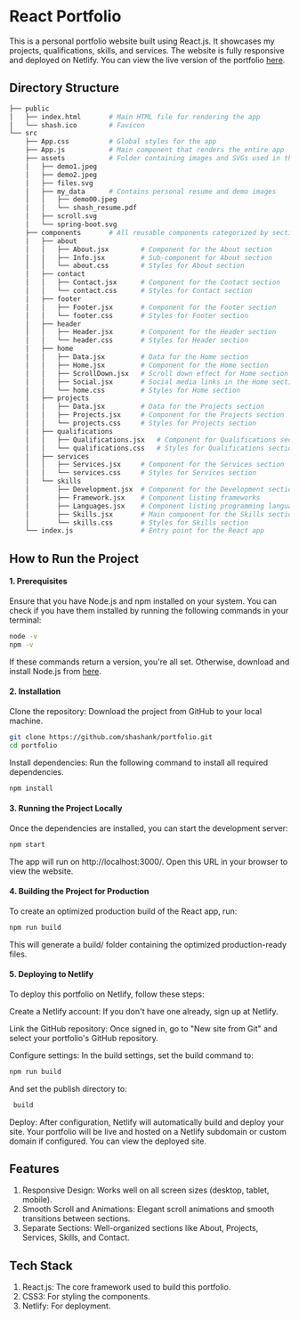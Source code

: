 # React Portfolio

This is a personal portfolio website built using React.js. It showcases my projects, qualifications, skills, and services. The website is fully responsive and deployed on Netlify. You can view the live version of the portfolio [here](https://shashanks.netlify.app/).

## Directory Structure

```bash
├── public
│   ├── index.html       # Main HTML file for rendering the app
│   └── shash.ico        # Favicon
└── src
    ├── App.css          # Global styles for the app
    ├── App.js           # Main component that renders the entire app
    ├── assets           # Folder containing images and SVGs used in the portfolio
    │   ├── demo1.jpeg
    │   ├── demo2.jpeg
    │   ├── files.svg
    │   ├── my_data      # Contains personal resume and demo images
    │   │   ├── demo00.jpeg
    │   │   └── shash_resume.pdf
    │   ├── scroll.svg
    │   └── spring-boot.svg
    ├── components       # All reusable components categorized by section
    │   ├── about
    │   │   ├── About.jsx        # Component for the About section
    │   │   ├── Info.jsx         # Sub-component for About section
    │   │   └── about.css        # Styles for About section
    │   ├── contact
    │   │   ├── Contact.jsx      # Component for the Contact section
    │   │   └── contact.css      # Styles for Contact section
    │   ├── footer
    │   │   ├── Footer.jsx       # Component for the Footer section
    │   │   └── footer.css       # Styles for Footer section
    │   ├── header
    │   │   ├── Header.jsx       # Component for the Header section
    │   │   └── header.css       # Styles for Header section
    │   ├── home
    │   │   ├── Data.jsx         # Data for the Home section
    │   │   ├── Home.jsx         # Component for the Home section
    │   │   ├── ScrollDown.jsx   # Scroll down effect for Home section
    │   │   ├── Social.jsx       # Social media links in the Home section
    │   │   └── home.css         # Styles for Home section
    │   ├── projects
    │   │   ├── Data.jsx         # Data for the Projects section
    │   │   ├── Projects.jsx     # Component for the Projects section
    │   │   └── projects.css     # Styles for Projects section
    │   ├── qualifications
    │   │   ├── Qualifications.jsx   # Component for Qualifications section
    │   │   └── qualifications.css   # Styles for Qualifications section
    │   ├── services
    │   │   ├── Services.jsx     # Component for the Services section
    │   │   └── services.css     # Styles for Services section
    │   └── skills
    │       ├── Development.jsx  # Component for the Development section
    │       ├── Framework.jsx    # Component listing frameworks
    │       ├── Languages.jsx    # Component listing programming languages
    │       ├── Skills.jsx       # Main component for the Skills section
    │       └── skills.css       # Styles for Skills section
    └── index.js                 # Entry point for the React app
```
## How to Run the Project
#### 1. Prerequisites
Ensure that you have Node.js and npm installed on your system. You can check if you have them installed by running the following commands in your terminal:
```bash
node -v
npm -v
```
If these commands return a version, you're all set. Otherwise, download and install Node.js from [here](https://nodejs.org/en).

#### 2. Installation
Clone the repository: Download the project from GitHub to your local machine.
```bash
git clone https://github.com/shashank/portfolio.git
cd portfolio
```
Install dependencies: Run the following command to install all required dependencies.
```bash
npm install
```
#### 3. Running the Project Locally
Once the dependencies are installed, you can start the development server:

```bash
npm start
```
The app will run on http://localhost:3000/. Open this URL in your browser to view the website.

#### 4. Building the Project for Production
To create an optimized production build of the React app, run:

```bash
npm run build
```
This will generate a build/ folder containing the optimized production-ready files.

#### 5. Deploying to Netlify
To deploy this portfolio on Netlify, follow these steps:

Create a Netlify account: If you don't have one already, sign up at Netlify.

Link the GitHub repository: Once signed in, go to "New site from Git" and select your portfolio's GitHub repository.

Configure settings: In the build settings, set the build command to:

```bash
npm run build
```
And set the publish directory to:

```bash
 build
```
Deploy: After configuration, Netlify will automatically build and deploy your site. Your portfolio will be live and hosted on a Netlify subdomain or custom domain if configured.
You can view the deployed site.

## Features
1. Responsive Design: Works well on all screen sizes (desktop, tablet, mobile).
2. Smooth Scroll and Animations: Elegant scroll animations and smooth transitions between sections.
3. Separate Sections: Well-organized sections like About, Projects, Services, Skills, and Contact.

## Tech Stack
1. React.js: The core framework used to build this portfolio.
2. CSS3: For styling the components.
3. Netlify: For deployment.

